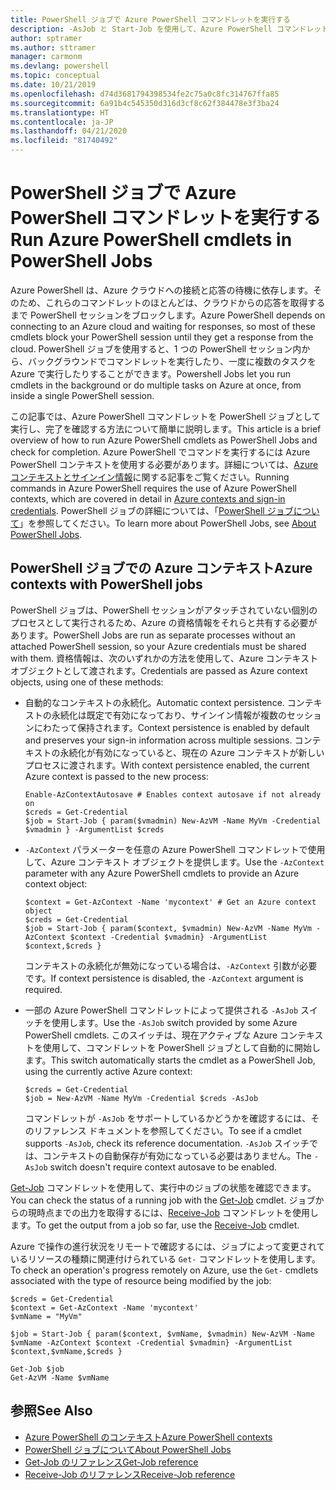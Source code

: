 ```yaml
---
title: PowerShell ジョブで Azure PowerShell コマンドレットを実行する
description: -AsJob と Start-Job を使用して、Azure PowerShell コマンドレットを並列で、またはバックグラウンド タスクとして実行する方法について説明します。
author: sptramer
ms.author: sttramer
manager: carmonm
ms.devlang: powershell
ms.topic: conceptual
ms.date: 10/21/2019
ms.openlocfilehash: d74d3681794398534fe2c75a0c8fc314767ffa85
ms.sourcegitcommit: 6a91b4c545350d316d3cf8c62f384478e3f3ba24
ms.translationtype: HT
ms.contentlocale: ja-JP
ms.lasthandoff: 04/21/2020
ms.locfileid: "81740492"
---
```

# <a name="run-azure-powershell-cmdlets-in-powershell-jobs"></a><span data-ttu-id="bafda-103">PowerShell ジョブで Azure PowerShell コマンドレットを実行する</span><span class="sxs-lookup"><span data-stu-id="bafda-103">Run Azure PowerShell cmdlets in PowerShell Jobs</span></span>

<span data-ttu-id="bafda-104">Azure PowerShell は、Azure クラウドへの接続と応答の待機に依存します。そのため、これらのコマンドレットのほとんどは、クラウドからの応答を取得するまで PowerShell セッションをブロックします。</span><span class="sxs-lookup"><span data-stu-id="bafda-104">Azure PowerShell depends on connecting to an Azure cloud and waiting for responses, so most of these cmdlets block your PowerShell session until they get a response from the cloud.</span></span>
<span data-ttu-id="bafda-105">PowerShell ジョブを使用すると、1 つの PowerShell セッション内から、バックグラウンドでコマンドレットを実行したり、一度に複数のタスクを Azure で実行したりすることができます。</span><span class="sxs-lookup"><span data-stu-id="bafda-105">Powershell Jobs let you run cmdlets in the background or do multiple tasks on Azure at once, from inside a single PowerShell session.</span></span>

<span data-ttu-id="bafda-106">この記事では、Azure PowerShell コマンドレットを PowerShell ジョブとして実行し、完了を確認する方法について簡単に説明します。</span><span class="sxs-lookup"><span data-stu-id="bafda-106">This article is a brief overview of how to run Azure PowerShell cmdlets as PowerShell Jobs and check for completion.</span></span> <span data-ttu-id="bafda-107">Azure PowerShell でコマンドを実行するには Azure PowerShell コンテキストを使用する必要があります。詳細については、[Azure コンテキストとサインイン情報](context-persistence.md)に関する記事をご覧ください。</span><span class="sxs-lookup"><span data-stu-id="bafda-107">Running commands in Azure PowerShell requires the use of Azure PowerShell contexts, which are covered in detail in [Azure contexts and sign-in credentials](context-persistence.md).</span></span>
<span data-ttu-id="bafda-108">PowerShell ジョブの詳細については、「[PowerShell ジョブについて](/powershell/module/microsoft.powershell.core/about/about_jobs)」を参照してください。</span><span class="sxs-lookup"><span data-stu-id="bafda-108">To learn more about PowerShell Jobs, see [About PowerShell Jobs](/powershell/module/microsoft.powershell.core/about/about_jobs).</span></span>

## <a name="azure-contexts-with-powershell-jobs"></a><span data-ttu-id="bafda-109">PowerShell ジョブでの Azure コンテキスト</span><span class="sxs-lookup"><span data-stu-id="bafda-109">Azure contexts with PowerShell jobs</span></span>

<span data-ttu-id="bafda-110">PowerShell ジョブは、PowerShell セッションがアタッチされていない個別のプロセスとして実行されるため、Azure の資格情報をそれらと共有する必要があります。</span><span class="sxs-lookup"><span data-stu-id="bafda-110">PowerShell Jobs are run as separate processes without an attached PowerShell session, so your Azure credentials must be shared with them.</span></span> <span data-ttu-id="bafda-111">資格情報は、次のいずれかの方法を使用して、Azure コンテキスト オブジェクトとして渡されます。</span><span class="sxs-lookup"><span data-stu-id="bafda-111">Credentials are passed as Azure context objects, using one of these methods:</span></span>

* <span data-ttu-id="bafda-112">自動的なコンテキストの永続化。</span><span class="sxs-lookup"><span data-stu-id="bafda-112">Automatic context persistence.</span></span> <span data-ttu-id="bafda-113">コンテキストの永続化は既定で有効になっており、サインイン情報が複数のセッションにわたって保持されます。</span><span class="sxs-lookup"><span data-stu-id="bafda-113">Context persistence is enabled by default and preserves your sign-in information across multiple sessions.</span></span> <span data-ttu-id="bafda-114">コンテキストの永続化が有効になっていると、現在の Azure コンテキストが新しいプロセスに渡されます。</span><span class="sxs-lookup"><span data-stu-id="bafda-114">With context persistence enabled, the current Azure context is passed to the new process:</span></span>

  ```azurepowershell-interactive
  Enable-AzContextAutosave # Enables context autosave if not already on
  $creds = Get-Credential
  $job = Start-Job { param($vmadmin) New-AzVM -Name MyVm -Credential $vmadmin } -ArgumentList $creds
  ```

* <span data-ttu-id="bafda-115">`-AzContext` パラメーターを任意の Azure PowerShell コマンドレットで使用して、Azure コンテキスト オブジェクトを提供します。</span><span class="sxs-lookup"><span data-stu-id="bafda-115">Use the `-AzContext` parameter with any Azure PowerShell cmdlets to provide an Azure context object:</span></span>

  ```azurepowershell-interactive
  $context = Get-AzContext -Name 'mycontext' # Get an Azure context object
  $creds = Get-Credential
  $job = Start-Job { param($context, $vmadmin) New-AzVM -Name MyVm -AzContext $context -Credential $vmadmin} -ArgumentList $context,$creds }
  ```

  <span data-ttu-id="bafda-116">コンテキストの永続化が無効になっている場合は、`-AzContext` 引数が必要です。</span><span class="sxs-lookup"><span data-stu-id="bafda-116">If context persistence is disabled, the `-AzContext` argument is required.</span></span>

* <span data-ttu-id="bafda-117">一部の Azure PowerShell コマンドレットによって提供される `-AsJob` スイッチを使用します。</span><span class="sxs-lookup"><span data-stu-id="bafda-117">Use the `-AsJob` switch provided by some Azure PowerShell cmdlets.</span></span> <span data-ttu-id="bafda-118">このスイッチは、現在アクティブな Azure コンテキストを使用して、コマンドレットを PowerShell ジョブとして自動的に開始します。</span><span class="sxs-lookup"><span data-stu-id="bafda-118">This switch automatically starts the cmdlet as a PowerShell Job, using the currently active Azure context:</span></span>

  ```azurepowershell-interactive
  $creds = Get-Credential
  $job = New-AzVM -Name MyVm -Credential $creds -AsJob
  ```

  <span data-ttu-id="bafda-119">コマンドレットが `-AsJob` をサポートしているかどうかを確認するには、そのリファレンス ドキュメントを参照してください。</span><span class="sxs-lookup"><span data-stu-id="bafda-119">To see if a cmdlet supports `-AsJob`, check its reference documentation.</span></span> <span data-ttu-id="bafda-120">`-AsJob` スイッチでは、コンテキストの自動保存が有効になっている必要はありません。</span><span class="sxs-lookup"><span data-stu-id="bafda-120">The `-AsJob` switch doesn't require context autosave to be enabled.</span></span>

<span data-ttu-id="bafda-121">[Get-Job](/powershell/module/microsoft.powershell.core/get-job) コマンドレットを使用して、実行中のジョブの状態を確認できます。</span><span class="sxs-lookup"><span data-stu-id="bafda-121">You can check the status of a running job with the [Get-Job](/powershell/module/microsoft.powershell.core/get-job) cmdlet.</span></span> <span data-ttu-id="bafda-122">ジョブからの現時点までの出力を取得するには、[Receive-Job](/powershell/module/microsoft.powershell.core/receive-job) コマンドレットを使用します。</span><span class="sxs-lookup"><span data-stu-id="bafda-122">To get the output from a job so far, use the [Receive-Job](/powershell/module/microsoft.powershell.core/receive-job) cmdlet.</span></span>

<span data-ttu-id="bafda-123">Azure で操作の進行状況をリモートで確認するには、ジョブによって変更されているリソースの種類に関連付けられている `Get-` コマンドレットを使用します。</span><span class="sxs-lookup"><span data-stu-id="bafda-123">To check an operation's progress remotely on Azure, use the `Get-` cmdlets associated with the type of resource being modified by the job:</span></span>

```azurepowershell-interactive
$creds = Get-Credential
$context = Get-AzContext -Name 'mycontext'
$vmName = "MyVm"

$job = Start-Job { param($context, $vmName, $vmadmin) New-AzVM -Name $vmName -AzContext $context -Credential $vmadmin} -ArgumentList $context,$vmName,$creds }

Get-Job $job
Get-AzVM -Name $vmName
```

## <a name="see-also"></a><span data-ttu-id="bafda-124">参照</span><span class="sxs-lookup"><span data-stu-id="bafda-124">See Also</span></span>

* [<span data-ttu-id="bafda-125">Azure PowerShell のコンテキスト</span><span class="sxs-lookup"><span data-stu-id="bafda-125">Azure PowerShell contexts</span></span>](context-persistence.md)
* [<span data-ttu-id="bafda-126">PowerShell ジョブについて</span><span class="sxs-lookup"><span data-stu-id="bafda-126">About PowerShell Jobs</span></span>](/powershell/module/microsoft.powershell.core/about/about_jobs)
* [<span data-ttu-id="bafda-127">Get-Job のリファレンス</span><span class="sxs-lookup"><span data-stu-id="bafda-127">Get-Job reference</span></span>](/powershell/module/microsoft.powershell.core/get-job)
* [<span data-ttu-id="bafda-128">Receive-Job のリファレンス</span><span class="sxs-lookup"><span data-stu-id="bafda-128">Receive-Job reference</span></span>](/powershell/module/microsoft.powershell.core/receive-job)
